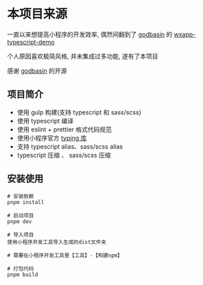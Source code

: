 # 本项目来源
一直以来想提高小程序的开发效率, 偶然间翻到了 [godbasin](https://github.com/godbasin) 的 [wxapp-typescript-demo](https://github.com/godbasin/wxapp-typescript-demo/blob/master/gulpfile.js)

个人原因喜欢极简风格, 并未集成过多功能, 遂有了本项目

感谢 [godbasin](https://github.com/godbasin) 的开源

## 项目简介
* 使用 gulp 构建(支持 typescript 和 sass/scss)
* 使用 typescript 编译
* 使用 eslint + prettier 格式代码规范
* 使用小程序官方 [typing 库](https://github.com/DefinitelyTyped/DefinitelyTyped/tree/master/types/wechat-miniprogram)
* 支持 typescript alias、sass/scss alias
* typescript 压缩 、 sass/scss 压缩

## 安装使用
```
# 安装依赖
pnpm install

# 启动项目
pnpm dev

# 导入项目
使用小程序开发工具导入生成的dist文件夹

# 需要在小程序开发工具里【工具】-【构建npm】

# 打包代码
pnpm build
```